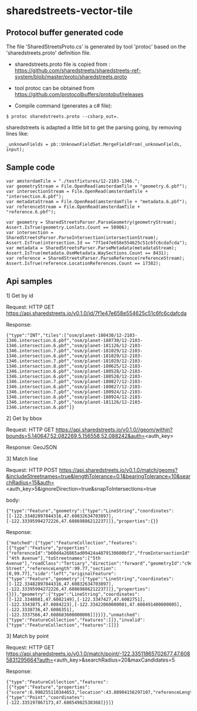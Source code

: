 # sharedstreets-vector-tile

## Protocol buffer generated code

The file 'SharedStreetsProto.cs' is generated by tool 'protoc' based on the 'sharedstreets.proto' definition file.

- sharedstreets.proto file is copied from : https://github.com/sharedstreets/sharedstreets-ref-system/blob/master/proto/sharedstreets.proto

- tool protoc can be obtained from https://github.com/protocolbuffers/protobuf/releases

- Compile command (generates a c# file):

```
$ protoc sharedstreets.proto --csharp_out=.
```

sharedstreets is adapted a little bit to get the parsing going, by removing lines like:

```
_unknownFields = pb::UnknownFieldSet.MergeFieldFrom(_unknownFields, input);
```

## Sample code

```
var amsterdamTile = "./testfixtures/12-2103-1346.";
var geometryStream = File.OpenRead(amsterdamTile + "geometry.6.pbf");
var intersectionStream = File.OpenRead(amsterdamTile + "intersection.6.pbf");
var metadataStream = File.OpenRead(amsterdamTile + "metadata.6.pbf");
var referenceStream = File.OpenRead(amsterdamTile + "reference.6.pbf");

var geometry = SharedStreetsParser.ParseGeometry(geometryStream);
Assert.IsTrue(geometry.Lonlats.Count == 50906);
var intersection = SharedStreetsParser.ParseIntersection(intersectionStream);
Assert.IsTrue(intersection.Id == "7f1e47e658e554625c51c6fc6cdafcda");
var metadata = SharedStreetsParser.ParseMetadata(metadataStream);
Assert.IsTrue(metadata.OsmMetadata.WaySections.Count == 8431);
var reference = SharedStreetsParser.ParseReference(referenceStream);
Assert.IsTrue(reference.LocationReferences.Count == 17382);
```

## Api samples

1] Get by id

Request: HTTP GET https://api.sharedstreets.io/v0.1.0/id/7f1e47e658e554625c51c6fc6cdafcda

Response: 
```
{"type":"INT","tiles":["osm/planet-180430/12-2103-1346.intersection.6.pbf","osm/planet-180730/12-2103-1346.intersection.6.pbf","osm/planet-181126/12-2103-1346.intersection.7.pbf","osm/planet-181029/12-2103-1346.intersection.6.pbf","osm/planet-181029/12-2103-1346.intersection.7.pbf","osm/planet-181029/12-2103-1346.intersection.8.pbf","osm/planet-180625/12-2103-1346.intersection.6.pbf","osm/planet-180528/12-2103-1346.intersection.6.pbf","osm/planet-180528/12-2103-1346.intersection.7.pbf","osm/planet-180827/12-2103-1346.intersection.6.pbf","osm/planet-180827/12-2103-1346.intersection.7.pbf","osm/planet-180924/12-2103-1346.intersection.6.pbf","osm/planet-180924/12-2103-1346.intersection.7.pbf","osm/planet-181126/12-2103-1346.intersection.6.pbf"]}
```

2] Get by bbox

Request: HTTP GET https://api.sharedstreets.io/v0.1.0//geom/within?bounds=5.140647,52.082269,5.156558,52.088242&auth=<auth_key>

Response: GeoJSON

3] Match line

Request: HTTP POST https://api.sharedstreets.io/v0.1.0/match/geoms?&includeStreetnames=true&lengthTolerance=0.1&bearingTolerance=10&searchRadius=15&auth=<auth_key>5&ignoreDirection=true&snapToIntersections=true

body:

```
{"type":"Feature","geometry":{"type":"LineString","coordinates":[[-122.33482897844316,47.60832634703897],[-122.33395994272226,47.60869886212237]]},"properties":{}}
```

Response:
```
{"matched":{"type":"FeatureCollection","features":[{"type":"Feature","properties":{"referenceId":"b60d4a26865ad09424a4879130600bf2","fromIntersectionId":"e9604c0d8549130e5de39c96565d07b7","toIntersectionId":"39b03988800c0804ed8a4f68c414a854","fromStreetnames":["4th Avenue"],"toStreetnames":["5th Avenue"],"roadClass":"Tertiary","direction":"forward","geometryId":"c9ed74564c19b8b1690edd9d3fa009cf","streetname":"University Street","referenceLength":99.77,"section":[0,99.77],"side":"left","originalFeature":{"type":"Feature","geometry":{"type":"LineString","coordinates":[[-122.33482897844316,47.60832634703897],[-122.33395994272226,47.60869886212237]]},"properties":{}}},"geometry":{"type":"LineString","coordinates":[[-122.3348881,47.6082149],[-122.3347427,47.6082751],[-122.3343875,47.6084223],[-122.33422060000001,47.608491400000005],[-122.3338736,47.6086351],[-122.3337566,47.608683600000006]]}}]},"unmatched":{"type":"FeatureCollection","features":[]},"invalid":{"type":"FeatureCollection","features":[]}}
```

3] Match by point

Request: HTTP GET https://api.sharedstreets.io/v0.1.0/match/point/-122.33511865702677,47.6085831295664?auth=<auth_key>&searchRadius=20&maxCandidates=5

Response:

```
{"type":"FeatureCollection","features":[{"type":"Feature","properties":{"score":6.998255110344653,"location":43.88904156297107,"referenceLength":130.01,"geometryId":"a1966f55f2ca3726da49bb26dc59a587","referenceId":"9625133770057500f04b7f20e3196720","direction":"forward","bearing":328.05149273815516,"snappedSide":"right","interceptAngle":89.99913778176966},"geometry":{"type":"Point","coordinates":[-122.335197867173,47.60854982538368]}}]}
```

